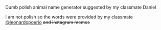 Dumb polish animal name generator suggested by my classmate Daniel

I am not polish so the words were provided by my classmate [@leonardopoerio](https://github.com/leonardopoerio) ~~and instagram memes~~
